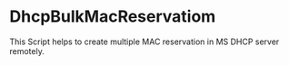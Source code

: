 # DhcpBulkMacReservatiom
This Script helps to create multiple MAC reservation in MS DHCP server remotely.

